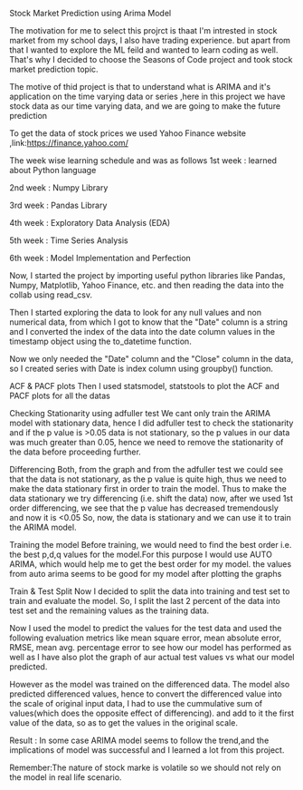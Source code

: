 Stock Market Prediction using Arima Model

The motivation for me to select this projrct is thaat I'm intrested in stock market from my school days, I also have trading experience. but apart from that I wanted to explore the ML feild and wanted to learn coding as well. That's why I decided to choose the Seasons of Code project and took stock market prediction topic.

The motive of thid project is that to understand what is ARIMA and it's application on the time varying data or series ,here in this project we have stock data as our time varying data, and we are going to make the future prediction  

To get the data of stock prices we used Yahoo Finance website ,link:https://finance.yahoo.com/

The week wise learning schedule and was as follows
1st week : learned about Python language

2nd week : Numpy Library 

3rd week : Pandas Library

4th week : Exploratory Data Analysis (EDA)

5th week : Time Series Analysis

6th week : Model Implementation and Perfection

Now, I started the project by importing useful python libraries like Pandas, Numpy, Matplotlib, Yahoo Finance, etc. and then reading the data into the collab using read_csv.

Then I started exploring the data to look for any null values and non numerical data, from which I got to know that the "Date" column is a string and I converted the index of the data into the date column values in the timestamp object using the to_datetime function.

Now we only needed the "Date" column and the "Close" column in the data, so I created series with Date is index column using groupby() function.

ACF & PACF plots
Then I used statsmodel, statstools to plot the ACF and PACF plots for all the datas

Checking Stationarity using adfuller test
We cant only train the ARIMA model with stationary data, hence I did adfuller test to check the stationarity and if the p value is >0.05 data is not stationary, so the p values in our data was much greater than 0.05, hence we need to remove the stationarity of the data before proceeding further.

Differencing
Both, from the graph and from the adfuller test we could see that the data is not stationary, as the p value is quite high, thus we need to make the data stationary first in order to train the model. Thus to make the data stationary we try differencing (i.e. shift the data) now, after we used 1st order differencing, we see that the p value has decreased tremendously and now it is <0.05 So, now, the data is stationary and we can use it to train the ARIMA model.

Training the model
Before training, we would need to find the best order i.e. the best p,d,q values for the model.For this purpose I would use AUTO ARIMA, which would help me to get the best order for my model. the values from auto arima seems to be good for my model after plotting the graphs

Train & Test Split
Now I decided to split the data into training and test set to train and evaluate the model. So, I split the last 2 percent of the data into test set and the remaining values as the training data.

Now I used the model to predict the values for the test data and used the following evaluation metrics like mean square error, mean absolute error, RMSE, mean avg. percentage error to see how our model has performed as well as I have also plot the graph of aur actual test values vs what our model predicted.

However as the model was trained on the differenced data. The model also predicted differenced values, hence to convert the differenced value into the scale of original input data, I had to use the cummulative sum of values(which does the opposite effect of differencing). and add to it the first value of the data, so as to get the values in the original scale.

Result : In some case ARIMA model seems to follow the trend,and the implications of model was successful and I learned a lot from this project.

Remember:The nature of stock marke is volatile so we should not rely on the model in real life scenario.
